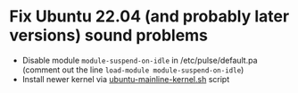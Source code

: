 # Fix Ubuntu 22.04 (and probably later versions) sound problems
* Disable module `module-suspend-on-idle` in /etc/pulse/default.pa (comment out the line `load-module module-suspend-on-idle`)
* Install newer kernel via [ubuntu-mainline-kernel.sh](https://github.com/pimlie/ubuntu-mainline-kernel.sh) script
